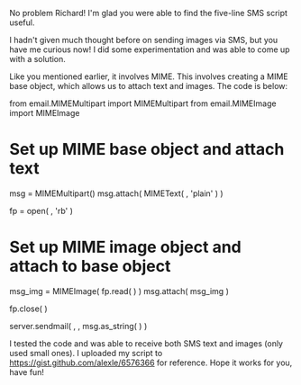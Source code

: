 No problem Richard! I'm glad you were able to find the five-line SMS script useful.

I hadn't given much thought before on sending images via SMS, but you have me curious now! I did some experimentation and was able to come up with a solution.

Like you mentioned earlier, it involves MIME. This involves creating a MIME base object, which allows us to attach text and images. The code is below:

from email.MIMEMultipart import MIMEMultipart
from email.MIMEImage import MIMEImage

# Set up MIME base object and attach text
msg = MIMEMultipart()
msg.attach( MIMEText( <text>, 'plain' ) )

fp = open( <image>, 'rb' )

# Set up MIME image object and attach to base object
msg_img = MIMEImage( fp.read( ) )
msg.attach( msg_img )

fp.close( )

server.sendmail( <from>, <destination>, msg.as_string( ) )

I tested the code and was able to receive both SMS text and images (only used small ones). I uploaded my script to https://gist.github.com/alexle/6576366 for reference. Hope it works for you, have fun!
